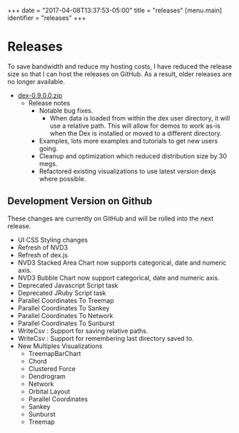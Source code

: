 +++
date = "2017-04-08T13:37:53-05:00"
title = "releases"
[menu.main]
  identifier = "releases"
+++

# Releases

To save bandwidth and reduce my hosting costs, I have reduced the release size so that I can host the releases on
GitHub.  As a result, older releases are no longer available.

  * [dex-0.9.0.0.zip](https://github.com/PatMartin/DexReleases/blob/master/dex-0.9.0.0.zip?raw=true)
    * Release notes
      * Notable bug fixes.
        * When data is loaded from within the dex user directory, it will use a relative path.
        This will allow for demos to work as-is when the Dex is installed or moved to a
        different directory.
      * Examples, lots more examples and tutorials to get new users going.
      * Cleanup and optimization which reduced distribution size by 30 megs.
      * Refactored existing visualizations to use latest version dexjs where possible.

## Development Version on Github

These changes are currently on GitHub and will be rolled into the next release.

  * UI CSS Styling changes
  * Refresh of NVD3
  * Refresh of dex.js
  * NVD3 Stacked Area Chart now supports categorical, date and numeric axis.
  * NVD3 Bubble Chart now support categorical, date and numeric axis.
  * Deprecated Javascript Script task
  * Deprecated JRuby Script task
  * Parallel Coordinates To Treemap
  * Parallel Coordinates To Sankey
  * Parallel Coordinates To Network
  * Parallel Coordinates To Sunburst
  * WriteCsv : Support for saving relative paths.
  * WriteCsv : Support for remembering last directory saved to.
  * New Multiples Visualizations
    * TreemapBarChart
    * Chord
    * Clustered Force
    * Dendrogram
    * Network
    * Orbital Layout
    * Parallel Coordinates
    * Sankey
    * Sunburst
    * Treemap